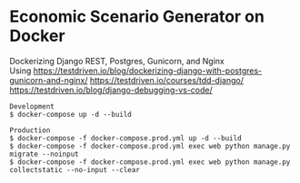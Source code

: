 # Economic Scenario Generator on Docker

Dockerizing Django REST, Postgres, Gunicorn, and Nginx  
Using
https://testdriven.io/blog/dockerizing-django-with-postgres-gunicorn-and-nginx/
https://testdriven.io/courses/tdd-django/
https://testdriven.io/blog/django-debugging-vs-code/

    Development  
    $ docker-compose up -d --build

    Production  
    $ docker-compose -f docker-compose.prod.yml up -d --build
    $ docker-compose -f docker-compose.prod.yml exec web python manage.py migrate --noinput
    $ docker-compose -f docker-compose.prod.yml exec web python manage.py collectstatic --no-input --clear
